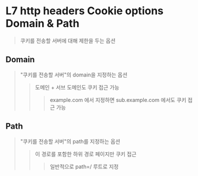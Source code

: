 # L7 http headers Cookie options Domain & Path

> 쿠키를 전송할 서버에 대해 제한을 두는 옵션

## Domain

> "쿠키를 전송할 서버"의 domain을 지정하는 옵션
>
> > 도메인 + 서브 도메인도 쿠키 접근 가능
> >
> > > example.com 에서 지정하면 sub.example.com 에서도 쿠키 접근 가능

## Path

> "쿠키를 전송할 서버"의 path를 지정하는 옵션
>
> > 이 경로를 포함한 하위 경로 페이지만 쿠키 접근
> >
> > > 일반적으로 path=/ 루트로 지정
